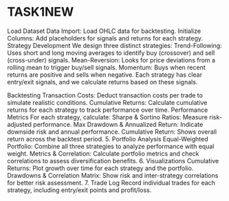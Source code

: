 # TASK1NEW
Load Dataset Data Import: Load OHLC data for backtesting. Initialize Columns: Add placeholders for signals and returns for each strategy.
Strategy Development We design three distinct strategies:
Trend-Following: Uses short and long moving averages to identify buy (crossover) and sell (cross-under) signals. Mean-Reversion: Looks for price deviations from a rolling mean to trigger buy/sell signals. Momentum: Buys when recent returns are positive and sells when negative. Each strategy has clear entry/exit signals, and we calculate returns based on these signals.

Backtesting Transaction Costs: Deduct transaction costs per trade to simulate realistic conditions. Cumulative Returns: Calculate cumulative returns for each strategy to track performance over time.
Performance Metrics For each strategy, calculate:
Sharpe & Sortino Ratios: Measure risk-adjusted performance. Max Drawdown & Annualized Return: Indicate downside risk and annual performance. Cumulative Return: Shows overall return across the backtest period. 5. Portfolio Analysis Equal-Weighted Portfolio: Combine all three strategies to analyze performance with equal weight. Metrics & Correlation: Calculate portfolio metrics and check correlations to assess diversification benefits.
6. Visualizations Cumulative Returns: Plot growth over time for each strategy and the portfolio. Drawdowns & Correlation Matrix: Show risk and inter-strategy correlations for better risk assessment. 
7. Trade Log Record individual trades for each strategy, including entry/exit points and profit/loss.
